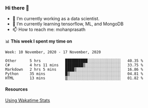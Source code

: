 ### Hi there 👋

- 🔭 I’m currently working as a data scientist.
- 🌱 I’m currently learning tensorflow, ML, and MongoDB
- 📫 How to reach me: mohanprasath

📊 **This week I spent my time on**
<!--START_SECTION:waka-->
```text
Week: 10 November, 2020 - 17 November, 2020

Other      5 hrs           ██████████░░░░░░░░░░░░░░░   40.35 % 
C#         4 hrs 11 mins   ████████▒░░░░░░░░░░░░░░░░   33.75 % 
Markdown   2 hrs 5 mins    ████▒░░░░░░░░░░░░░░░░░░░░   16.86 % 
Python     35 mins         █▒░░░░░░░░░░░░░░░░░░░░░░░   04.81 % 
HTML       13 mins         ▒░░░░░░░░░░░░░░░░░░░░░░░░   01.82 % 
```
<!--END_SECTION:waka-->

#### Resources
[Using Wakatime Stats](https://github.com/marketplace/actions/waka-readme)
